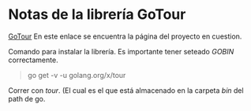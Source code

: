 # Notas de la librería GoTour

[GoTour](https://github.com/golang/tour) En este enlace se encuentra la página del proyecto en cuestion.


Comando para instalar la librería. Es importante tener seteado *GOBIN* correctamente.
> go get -v -u golang.org/x/tour

Correr con *tour*. (El cual es el que está almacenado en la carpeta *bin* del path de go.
